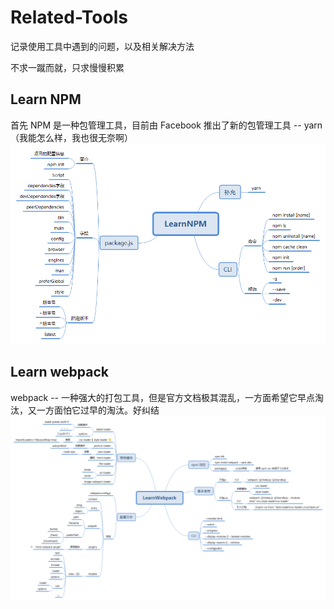 # Related-Tools
记录使用工具中遇到的问题，以及相关解决方法

不求一蹴而就，只求慢慢积累

## Learn NPM

首先 NPM 是一种包管理工具，目前由 Facebook 推出了新的包管理工具 -- yarn（我能怎么样，我也很无奈啊）
![NPM](./LearnForNPM/LearnNPM.png)

## Learn webpack

webpack -- 一种强大的打包工具，但是官方文档极其混乱，一方面希望它早点淘汰，又一方面怕它过早的淘汰。好纠结
![NPM](./LearnForWebpack/LearnWebpack.png)
